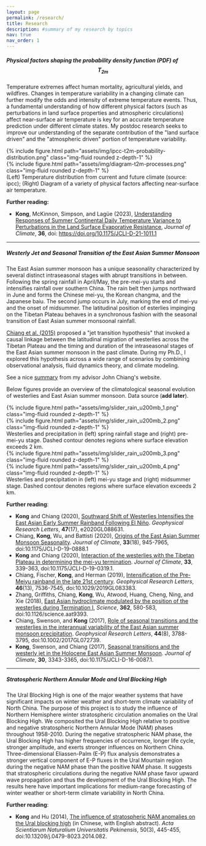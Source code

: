 ```yaml
---
layout: page
permalink: /research/
title: Research
description: #summary of my research by topics 
nav: true
nav_order: 1
---
```


##### **Physical factors shaping the probability density function (PDF) of $$T_{2m}$$**

Temperature extremes affect human mortality, agricultural yields, and wildfires. Changes in temperature variability in a changing climate can further modify the odds and intensity of extreme temperature events. Thus, a fundamental understanding of how different physical factors (such as perturbations in land surface properties and atmospheric circulations) affect near-surface air temperature is key for an accurate temperature prediction under different climate states. My postdoc research seeks to improve our understanding of the separate contribution of the "land surface driven" and the "atmospheric driven" portion of temperature variability.

<div class="row mt-3">
    <div class="col-sm mt-3 mt-md-0">
        {% include figure.html path="assets/img/ipcc-t2m-probability-distribution.png" class="img-fluid rounded z-depth-1" %}
    </div>
    <div class="col-sm mt-3 mt-md-0">
    	{% include figure.html path="assets/img/diagram-t2m-processes.png" class="img-fluid rounded z-depth-1" %}
    </div>
</div>
<div class="caption">
(Left) Temperature distribution from current and future climate (source: ipcc); (Right) Diagram of a variety of physical factors affecting near-surface air temperature.
</div>

**Further reading:**
- **Kong**, McKinnon, Simpson, and Lagüe (2023), [Understanding Responses of Summer Continental Daily Temperature Variance to Perturbations in the Land Surface Evaporative Resistance](https://journals.ametsoc.org/view/journals/clim/36/6/JCLI-D-21-1011.1.xml), *Journal of Climate*, **36**, doi: https://doi.org/10.1175/JCLI-D-21-1011.1 

---
##### **Westerly Jet and Seasonal Transition of the East Asian Summer Monsoon**

The East Asian summer monsoon has a unique seasonality characterized by several distinct intraseasonal stages with abrupt transitions in between. Following the spring rainfall in April/May, the pre-mei-yu starts and intensifies rainfall over southern China. The rain belt then jumps northward in June and forms the Chinese mei-yu, the Korean changma, and the Japanese baiu. The second jump occurs in July, marking the end of mei-yu and the onset of midsummer. The latitudinal position of esterlies impinging on the Tibetan Plateau behaves in a synchronous fashion with the seasonal transition of East Asian summer monsoonal rainfall.  

[Chiang et al. (2015)](https://www.sciencedirect.com/science/article/pii/S0277379114004570) proposed a "jet transition hypothesis" that invoked a causal linkage between the latitudinal migration of westerlies across the Tibetan Plateau and the timing and duration of the intraseasonal stages of the East Asian summer monsoon in the past climate. During my Ph.D., I explored this hypothesis across a wide range of scenarios by combining observational analysis, fluid dynamics theory, and climate modeling. 

See a nice [summary](https://pages.github.berkeley.edu/jch-chiang/webpage/EASM/) from my advisor John Chiang's website.

Below figures provide an overview of the climatological seasonal evolution of westerlies and East Asian summer monsoon. Data source (**add later**). 

<div class="row mt-3">
    <div class="col-sm mt-3 mt-md-0">
        {% include figure.html path="assets/img/slider_rain_u200mb_1.png" class="img-fluid rounded z-depth-1" %}
    </div>
    <div class="col-sm mt-3 mt-md-0">
        {% include figure.html path="assets/img/slider_rain_u200mb_2.png" class="img-fluid rounded z-depth-1" %}
    </div>
</div>
<div class="caption">
Westerlies and precipitation in (left) spring rainfall stage and (right) pre-mei-yu stage. Dashed contour denotes regions where surface elevation exceeds 2 km.
</div>
<div class="row mt-3">
    <div class="col-sm mt-3 mt-md-0">
        {% include figure.html path="assets/img/slider_rain_u200mb_3.png" class="img-fluid rounded z-depth-1" %}
    </div>
    <div class="col-sm mt-3 mt-md-0">
        {% include figure.html path="assets/img/slider_rain_u200mb_4.png" class="img-fluid rounded z-depth-1" %}
    </div>
</div>
<div class="caption">
Westerlies and precipitation in (left) mei-yu stage and (right) midsummer stage. Dashed contour denotes regions where surface elevation exceeds 2 km.
</div>

**Further reading**:
- **Kong** and Chiang (2020), [Southward Shift of Westerlies Intensifies the East Asian Early Summer Rainband Following El Niño](https://agupubs.onlinelibrary.wiley.com/doi/full/10.1029/2020GL088631). *Geophysical Research Letters*, **47**(17), e2020GL088631. 
- Chiang, **Kong**, Wu, and Battisti (2020), [Origins of the East Asian Summer Monsoon Seasonality](https://journals.ametsoc.org/view/journals/clim/33/18/jcliD190888.xml). *Journal of Climate*, **33**(18), 945-7965, doi:10.1175/JCLI-D-19-0888.1 
- **Kong** and Chiang (2020), [Interaction of the westerlies with the Tibetan Plateau in determining the mei-yu termination](https://journals.ametsoc.org/view/journals/clim/33/1/jcli-d-19-0319.1.xml). *Journal of Climate*, **33**, 339-363, doi:10.1175/JCLI-D-19-0319.1. 
- Chiang, Fischer, **Kong**, and Herman (2019), [Intensification of the Pre-Meiyu rainband in the late 21st century](https://agupubs.onlinelibrary.wiley.com/doi/full/10.1029/2019GL083383). *Geophysical Research Letters*, **46**(13), 7536-7545, doi:10.1029/2019GL083383. 
- Zhang, Griffiths, Chiang, **Kong**, Wu, Atwood, Huang, Cheng, Ning, and Xie (2018), [East Asian hydroclimate modulated by the position of the westerlies during Termination I](https://www.science.org/doi/abs/10.1126/science.aat9393), *Science*, **362**, 580-583, doi:10.1126/science.aat9393. 
- Chiang, Swenson, and **Kong** (2017), [Role of seasonal transitions and the westerlies in the interannual variability of the East Asian summer monsoon precipitation](https://agupubs.onlinelibrary.wiley.com/doi/full/10.1002/2017GL072739). *Geophysical Research Letters*, **44**(8), 3788-3795, doi:10.1002/2017GL072739.
- **Kong**, Swenson, and Chiang (2017), [Seasonal transitions and the westerly jet in the Holocene East Asian Summer Monsoon](https://journals.ametsoc.org/view/journals/clim/30/9/jcli-d-16-0087.1.xml). *Journal of Climate*, **30**, 3343-3365, doi:10.1175/JCLI-D-16-0087.1.

---
##### **Stratospheric Northern Annular Mode and Ural Blocking High**

The Ural Blocking High is one of the major weather systems that have significant impacts on winter weather and short-term climate variability of North China. The purpose of this project is to study the influence of Northern Hemisphere winter stratospheric circulation anomalies on the Ural Blocking High. We composited the Ural Blocking High relative to positive and negative stratospheric Northern Annular Mode (NAM) phases throughout 1958-2010. During the negative stratospheric NAM phase, the Ural Blocking High has higher frequencies of occurrence, longer life cycle, stronger amplitude, and exerts stronger influences on Northern China. Three-dimensional Eliassen-Palm (E-P) flux analysis demonstrates a stronger vertical component of E-P fluxes in the Ural Mountain region during the negative NAM phase than the positive NAM phase. It suggests that stratospheric circulations during the negative NAM phase favor upward wave propagation and thus the development of the Ural Blocking High. The results here have important implications for medium-range forecasting of winter weather or short-term climate variability in North China.


**Further reading**:

- **Kong** and Hu (2014), [The influence of stratospheric NAM anomalies on the Ural blocking high](https://faculty.pku.edu.cn/_resources/group1/M00/00/0E/cxv0BF5nAAeAMiX2ABNOnVOhoBs571.pdf) (in Chinese, with English abstract). *Acta Scientiarum Naturalium Universitatis Pekinensis*, 50(3), 445-455, doi:10.13209/j.0479-8023.2014.082.

